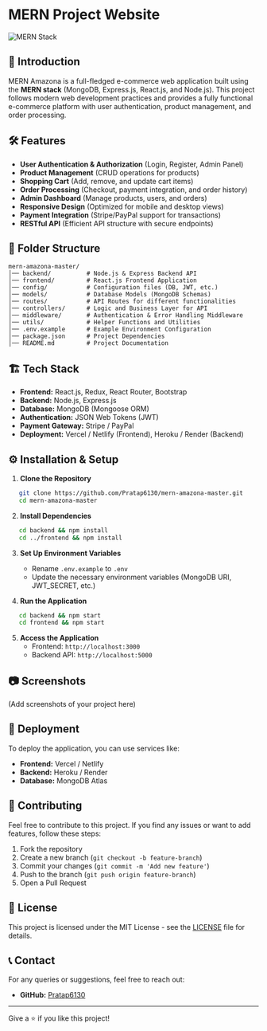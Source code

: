 # MERN Project Website

![MERN Stack](https://img.shields.io/badge/MERN-Stack-blue.svg)

## 🚀 Introduction
MERN Amazona is a full-fledged e-commerce web application built using the **MERN stack** (MongoDB, Express.js, React.js, and Node.js). This project follows modern web development practices and provides a fully functional e-commerce platform with user authentication, product management, and order processing.

## 🛠 Features

- **User Authentication & Authorization** (Login, Register, Admin Panel)
- **Product Management** (CRUD operations for products)
- **Shopping Cart** (Add, remove, and update cart items)
- **Order Processing** (Checkout, payment integration, and order history)
- **Admin Dashboard** (Manage products, users, and orders)
- **Responsive Design** (Optimized for mobile and desktop views)
- **Payment Integration** (Stripe/PayPal support for transactions)
- **RESTful API** (Efficient API structure with secure endpoints)

## 📂 Folder Structure
```
mern-amazona-master/
│── backend/          # Node.js & Express Backend API
│── frontend/         # React.js Frontend Application
│── config/           # Configuration files (DB, JWT, etc.)
│── models/           # Database Models (MongoDB Schemas)
│── routes/           # API Routes for different functionalities
│── controllers/      # Logic and Business Layer for API
│── middleware/       # Authentication & Error Handling Middleware
│── utils/            # Helper Functions and Utilities
│── .env.example      # Example Environment Configuration
│── package.json      # Project Dependencies
│── README.md         # Project Documentation
```

## 🏗️ Tech Stack
- **Frontend:** React.js, Redux, React Router, Bootstrap
- **Backend:** Node.js, Express.js
- **Database:** MongoDB (Mongoose ORM)
- **Authentication:** JSON Web Tokens (JWT)
- **Payment Gateway:** Stripe / PayPal
- **Deployment:** Vercel / Netlify (Frontend), Heroku / Render (Backend)

## ⚙️ Installation & Setup

1. **Clone the Repository**
```sh
   git clone https://github.com/Pratap6130/mern-amazona-master.git
   cd mern-amazona-master
```

2. **Install Dependencies**
```sh
   cd backend && npm install
   cd ../frontend && npm install
```

3. **Set Up Environment Variables**
   - Rename `.env.example` to `.env`
   - Update the necessary environment variables (MongoDB URI, JWT_SECRET, etc.)

4. **Run the Application**
```sh
   cd backend && npm start
   cd frontend && npm start
```

5. **Access the Application**
   - Frontend: `http://localhost:3000`
   - Backend API: `http://localhost:5000`

## 📷 Screenshots
(Add screenshots of your project here)

## 🚀 Deployment
To deploy the application, you can use services like:
- **Frontend:** Vercel / Netlify
- **Backend:** Heroku / Render
- **Database:** MongoDB Atlas

## 📌 Contributing
Feel free to contribute to this project. If you find any issues or want to add features, follow these steps:
1. Fork the repository
2. Create a new branch (`git checkout -b feature-branch`)
3. Commit your changes (`git commit -m 'Add new feature'`)
4. Push to the branch (`git push origin feature-branch`)
5. Open a Pull Request

## 📄 License
This project is licensed under the MIT License - see the [LICENSE](LICENSE) file for details.

## 📞 Contact
For any queries or suggestions, feel free to reach out:
- **GitHub:** [Pratap6130](https://github.com/Pratap6130)

---
Give a ⭐ if you like this project!


